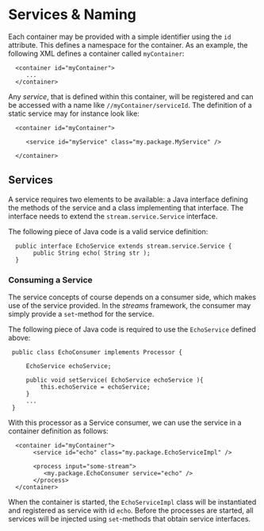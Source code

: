 # Services &amp; Naming

Each container may be provided with a simple identifier using the
`id` attribute. This defines a namespace for the container. As an
example, the following XML defines a container called `myContainer`:

      <container id="myContainer">
         ...
      </container>

Any *service*, that is defined within this container, will be registered
and can be accessed with a name like `//myContainer/serviceId`.
The definition of a static service may for instance look like:

      <container id="myContainer">

         <service id="myService" class="my.package.MyService" />

      </container>


## <a id="services"></a>Services

A service requires two elements to be available: a Java interface defining
the methods of the service and a class implementing that interface. The
interface needs to extend the `stream.service.Service` interface.

The following piece of Java code is a valid service definition:

      public interface EchoService extends stream.service.Service {
           public String echo( String str );
      }


### Consuming a Service

The service concepts of course depends on a consumer side, which makes use of
the service provided. In the *streams* framework, the consumer may simply
provide a `set`-method for the service.

The following piece of Java code is required to use the `EchoService` defined
above:

     public class EchoConsumer implements Processor {

         EchoService echoService;

         public void setService( EchoService echoService ){
             this.echoService = echoService;
         } 
         ...
     }

With this processor as a Service consumer, we can use the service in a
container definition as follows:

      <container id="myContainer">
           <service id="echo" class="my.package.EchoServiceImpl" />

           <process input="some-stream">
              <my.package.EchoConsumer service="echo" />
           </process>
      </container>

When the container is started, the `EchoServiceImpl` class will be instantiated
and registered as service with id `echo`. Before the processes are started,
all services will be injected using `set`-methods that obtain service interfaces.